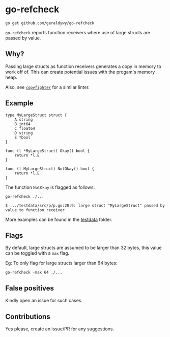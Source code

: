 # go-refcheck

    go get github.com/geraldywy/go-refcheck

`go-refcheck` reports function receivers where use of large structs are passed by value.

## Why?

Passing large structs as function receivers generates a copy in memory to work off of. This can create potential issues with the progam's memory heap.

Also, see [`copyfighter`](https://github.com/jmhodges/copyfighter) for a similar linter.

## Example
    type MyLargeStruct struct {
        A string
        B int64
        C float64
        D string
        E *bool
    }

    func (l *MyLargeStruct) Okay() bool {
        return *l.E
    }

    func (l MyLargeStruct) NotOkay() bool {
        return *l.E
    }

The function `NotOkay` is flagged as follows:
    
    go-refcheck ./...

    $ .../testdata/src/p/p.go:28:9: large struct "MyLargeStruct" passed by value to function receiver

More examples can be found in the [testdata](https://github.com/geraldywy/go-refcheck/blob/master/testdata/src/p/p.go) folder.

## Flags
By default, large structs are assumed to be larger than 32 bytes, this value can be toggled with a `max` flag.

Eg: To only flag for large structs larger than 64 bytes:

`go-refcheck -max 64 ./...`
## False positives
Kindly open an issue for such cases.

## Contributions
Yes please, create an issue/PR for any suggestions.

